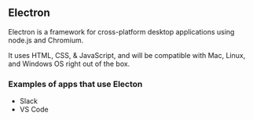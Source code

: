 ## Electron 

Electron is a framework for cross-platform desktop applications using node.js and Chromium.

It uses HTML, CSS, & JavaScript, and will be compatible with Mac, Linux, and Windows OS right out of the box.

### Examples of apps that use Electon
- Slack
- VS Code

